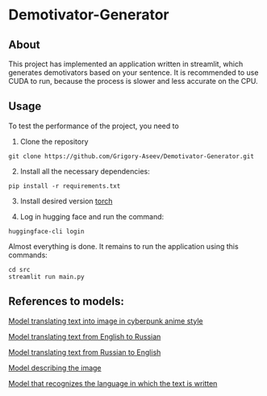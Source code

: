 # Demotivator-Generator

## About
This project has implemented an application written in streamlit, which generates demotivators based on your sentence. It is recommended to use CUDA to run, because the process is slower and less accurate on the CPU.

## Usage
To test the performance of the project, you need to 
1. Clone the repository
```
git clone https://github.com/Grigory-Aseev/Demotivator-Generator.git
```
2. Install all the necessary dependencies:
```
pip install -r requirements.txt
```
3. Install desired version [torch](https://pytorch.org/)

4. Log in hugging face and run the command: 
```
huggingface-cli login
```

Almost everything is done. It remains to run the application using this commands:
```
cd src
streamlit run main.py
```

## References to models:
[Model translating text into image in cyberpunk anime style](https://huggingface.co/DGSpitzer/Cyberpunk-Anime-Diffusion)

[Model translating text from English to Russian](https://huggingface.co/facebook/wmt19-en-ru)

[Model translating text from Russian to English](https://huggingface.co/facebook/wmt19-ru-en)

[Model describing the image](https://huggingface.co/nlpconnect/vit-gpt2-image-captioning)

[Model that recognizes the language in which the text is written](https://huggingface.co/papluca/xlm-roberta-base-language-detection)
